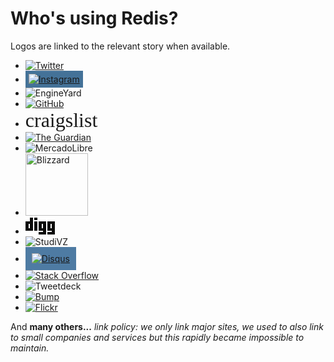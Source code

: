 Who's using Redis?
===

Logos are linked to the relevant story when available.

<ul>
  <li>
    <a href="http://www.infoq.com/presentations/Real-Time-Delivery-Twitter">
    <img src="https://twitter.com/images/resources/twitter-bird-white-on-blue.png" alt="Twitter">
    </a>
  </li>

  <li>
    <a href="http://highscalability.com/blog/2012/4/9/the-instagram-architecture-facebook-bought-for-a-cool-billio.html">
    <img style="background-color:rgb(68,114,152); padding:5px;" src="http://d36xtkk24g8jdx.cloudfront.net/bluebar/1053f34/images/homepage/brand-header.png" alt="Instagram">
    </a>
  </li>

  <li>
    <img src="http://www.engineyard.com/images/logo.png" alt="EngineYard">
  </li>

  <li>
    <a href="https://github.com/blog/530-how-we-made-github-fast"><img src="https://github.com/images/modules/header/logo.png" alt="GitHub"></a>
  </li>

  <li>
    <span style="font: 32px serif">craigslist</span>
  </li>

  <li>
    <a href="http://simonwillison.net/2009/Dec/20/crowdsourcing"><img src="http://static.guim.co.uk/static/97665/networkfront/images/guardian_logo.png" alt="The Guardian"></a>
  </li>

  <li>
    <img src="http://static.mlstatic.com/org-img/logo_ml/logoAlpha.png" alt="MercadoLibre">
  </li>

  <li>
    <img src="http://us.blizzard.com/_images/company/about/awards/logo-dev.gif" alt="Blizzard" width="100">
  </li>

  <li>
    <a href="http://nosql.mypopescu.com/post/3342598062/redis-at-digg-story-view-counts"><img src="data:image/png;base64,iVBORw0KGgoAAAANSUhEUgAAAC8AAAAbCAMAAADbEiYlAAAABlBMVEX///8LCwpatgxKAAAAaklEQVQ4EeWTSwrAIAwF4/0vXZq8FEckxU1raRbKSwY0P7OwdpqZLjmLa1O++DFDa4k63dVHui9CIpOQyppEFDnVI/zVWH+tVPdEDkmQv+Q96W/OA9eASr2Uk4pkKBJU4D2kY9wGgBLv8QfIQgLkrFnG6wAAAABJRU5ErkJggg==" alt="Digg"></a>
  </li>

  <li>
    <img src="http://static.pe.studivz.net/20101222-0/Img/logo.png" alt="StudiVZ">
  </li>

  <li>
    <a href="http://bretthoerner.com/2011/2/21/redis-at-disqus/"><img style="background-color:#4e7ba3; padding:10px;" src="http://mediacdn.disqus.com/1294274648/img/disqus-logo.png" alt="Disqus"></a>
  </li>

  <li>
    <a href="http://meta.stackoverflow.com/questions/69164/does-stackoverflow-use-caching-and-if-so-how/69172"><img src="http://sstatic.net/stackoverflow/img/logo.png" alt="Stack Overflow"></a>
  </li>

  <li>
    <!-- https://github.com/antirez/redis-doc/issues#issue/8 //-->
    <img src="http://www.tweetdeck.com/assets/logo/UpdatedLogo-500x500.png" alt="Tweetdeck">
  </li>

  <li>
    <a href="http://devblog.bu.mp/how-we-use-redis-at-bump"><img src="/images/companies/bump.png" alt="Bump"></a>
  </li>

  <li>
    <a href="http://code.flickr.com/blog/2011/10/11/talk-real-time-updates-on-the-cheap-for-fun-and-profit/"><img src="http://l.yimg.com/g/images/en-us/flickr-yahoo-logo.png.v3" alt="Flickr"></a>
  </li>
</ul>

And <b>many others...</b> <i>link policy: we only link major sites, we used to also link to small companies and services but this rapidly became impossible to maintain.</i>
